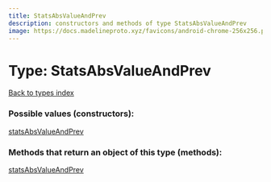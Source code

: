 ```yaml
---
title: StatsAbsValueAndPrev
description: constructors and methods of type StatsAbsValueAndPrev
image: https://docs.madelineproto.xyz/favicons/android-chrome-256x256.png
---
```

# Type: StatsAbsValueAndPrev
[Back to types index](index.md)



### Possible values (constructors):

[statsAbsValueAndPrev](../constructors/statsAbsValueAndPrev.md)  



### Methods that return an object of this type (methods):



[statsAbsValueAndPrev](../constructors/statsAbsValueAndPrev.md)  

